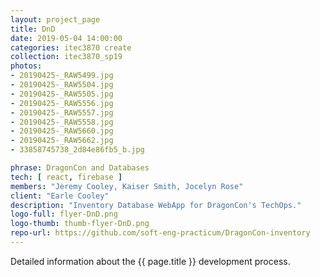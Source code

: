 ```yaml
---
layout: project_page
title: DnD
date: 2019-05-04 14:00:00
categories: itec3870 create
collection: itec3870_sp19
photos:
- 20190425-_RAW5499.jpg
- 20190425-_RAW5504.jpg
- 20190425-_RAW5505.jpg
- 20190425-_RAW5556.jpg
- 20190425-_RAW5557.jpg
- 20190425-_RAW5558.jpg
- 20190425-_RAW5660.jpg
- 20190425-_RAW5662.jpg
- 33858745738_2d84e86fb5_b.jpg

phrase: DragonCon and Databases
tech: [ react, firebase ]
members: "Jeremy Cooley, Kaiser Smith, Jocelyn Rose"
client: "Earle Cooley"
description: "Inventory Database WebApp for DragonCon's TechOps."
logo-full: flyer-DnD.png
logo-thumb: thumb-flyer-DnD.png
repo-url: https://github.com/soft-eng-practicum/DragonCon-inventory
---
```


Detailed information about the {{ page.title }} development process.

<!-- lightgallery -->
<script src="https://code.jquery.com/jquery-2.2.4.min.js"></script>
<script src="https://cdn.jsdelivr.net/lightgallery/1.3.7/js/lightgallery.min.js">
</script>
<script src="https://cdn.jsdelivr.net/g/lg-zoom"></script>

<script type="text/javascript">

    $(document).ready(function() {

        $("body").lightGallery({

            zoom: true,
            selector: 'a#lightgallery',
            selectWithin: 'body'

        });

    });

</script>

[ggc]: http://www.ggc.edu
[gunay-ggc]: http://www.ggc.edu/about-ggc/directory/cengiz-gunay
[doloc-ggc]: http://www.ggc.edu/about-ggc/directory/anca-doloc-mihu
